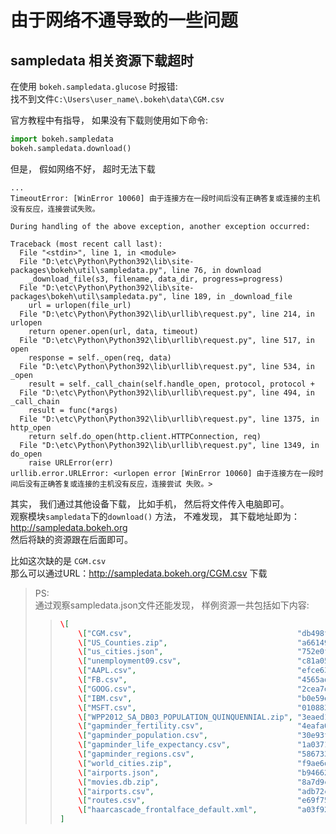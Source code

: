 # 由于网络不通导致的一些问题  

## sampledata 相关资源下载超时
在使用 ```bokeh.sampledata.glucose``` 时报错:  
找不到文件```C:\Users\user_name\.bokeh\data\CGM.csv```  

官方教程中有指导， 如果没有下载则使用如下命令:  
``` Python
import bokeh.sampledata
bokeh.sampledata.download()
```
但是， 假如网络不好， 超时无法下载  
```  
...  
TimeoutError: [WinError 10060] 由于连接方在一段时间后没有正确答复或连接的主机没有反应，连接尝试失败。

During handling of the above exception, another exception occurred:

Traceback (most recent call last):
  File "<stdin>", line 1, in <module>
  File "D:\etc\Python\Python392\lib\site-packages\bokeh\util\sampledata.py", line 76, in download
    _download_file(s3, filename, data_dir, progress=progress)
  File "D:\etc\Python\Python392\lib\site-packages\bokeh\util\sampledata.py", line 189, in _download_file
    url = urlopen(file_url)
  File "D:\etc\Python\Python392\lib\urllib\request.py", line 214, in urlopen
    return opener.open(url, data, timeout)
  File "D:\etc\Python\Python392\lib\urllib\request.py", line 517, in open
    response = self._open(req, data)
  File "D:\etc\Python\Python392\lib\urllib\request.py", line 534, in _open
    result = self._call_chain(self.handle_open, protocol, protocol +
  File "D:\etc\Python\Python392\lib\urllib\request.py", line 494, in _call_chain
    result = func(*args)
  File "D:\etc\Python\Python392\lib\urllib\request.py", line 1375, in http_open
    return self.do_open(http.client.HTTPConnection, req)
  File "D:\etc\Python\Python392\lib\urllib\request.py", line 1349, in do_open
    raise URLError(err)
urllib.error.URLError: <urlopen error [WinError 10060] 由于连接方在一段时间后没有正确答复或连接的主机没有反应，连接尝试 失败。>
```  

其实， 我们通过其他设备下载， 比如手机， 然后将文件传入电脑即可。  
观察模块```sampledata```下的```download()``` 方法， 不难发现， 其下载地址即为：  
http://sampledata.bokeh.org  
然后将缺的资源跟在后面即可。 

比如这次缺的是 ```CGM.csv```  
那么可以通过URL：http://sampledata.bokeh.org/CGM.csv  下载    
> PS:  
> 通过观察sampledata.json文件还能发现， 样例资源一共包括如下内容:  
>> ```  JSON
>> \[
>>     \["CGM.csv",                                     "db498f26107d24a57c6739181fd22099"],
>>     \["US_Counties.zip",                             "a66149494850e1cea70219bbd1439fa0"],
>>     \["us_cities.json",                              "752e0ff8c11f56da3e6cd6fbfabad864"],
>>     \["unemployment09.csv",                          "c81a05bdad4c76cd4f91721f9ee88a5a"],
>>     \["AAPL.csv",                                    "efce638e972e51a87edeb1ce742effa9"],
>>     \["FB.csv",                                      "4565ada5427deb9e20366c235d9f4f3f"],
>>     \["GOOG.csv",                                    "2cea7d1b8870f51a04787765f1a27c82"],
>>     \["IBM.csv",                                     "b0e59e3d1a07a514103cab07f2a64be3"],
>>     \["MSFT.csv",                                    "0108831ca1055dbe430350d4404a4e9d"],
>>     \["WPP2012_SA_DB03_POPULATION_QUINQUENNIAL.zip", "3eaed1eb0a096d6465bd92df2a720e8b"],
>>     \["gapminder_fertility.csv",                     "4eafa0b4b474413e5353de0c89fb889a"],
>>     \["gapminder_population.csv",                    "30e93fe2db4dc35a702d119fe3a1f655"],
>>     \["gapminder_life_expectancy.csv",               "1a037146e4082f71c5b088121876ae89"],
>>     \["gapminder_regions.csv",                       "586733f0d562498c21f999b350909603"],
>>     \["world_cities.zip",                            "f9ae6d9019b67541144e455b8c5eb851"],
>>     \["airports.json",                               "b946620186bb2ffa82582614c0a70d5a"],
>>     \["movies.db.zip",                               "8a7d9c1e82a4c4758dd4b0f826b991a7"],
>>     \["airports.csv",                                "adb72c88d638dd6f6e39f32e37378bd6"],
>>     \["routes.csv",                                  "e69f7519769c29498f058cd34b16495d"],
>>     \["haarcascade_frontalface_default.xml",         "a03f92a797e309e76e6a034ab9e02616"]
>> ] 
>> ```
>> 



